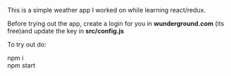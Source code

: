 This is a simple weather app I worked on while learning react/redux.


Before trying out the app, create a login for you in <strong>wunderground.com</strong> (its free)and update the key in <strong>src/config.js</strong>

To try out do:

npm i <br>
npm start
